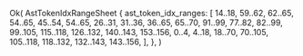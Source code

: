 Ok(
    AstTokenIdxRangeSheet {
        ast_token_idx_ranges: [
            14..18,
            59..62,
            62..65,
            54..65,
            45..54,
            54..65,
            26..31,
            31..36,
            36..65,
            65..70,
            91..99,
            77..82,
            82..99,
            99..105,
            115..118,
            126..132,
            140..143,
            153..156,
            0..4,
            4..18,
            18..70,
            70..105,
            105..118,
            118..132,
            132..143,
            143..156,
        ],
    },
)